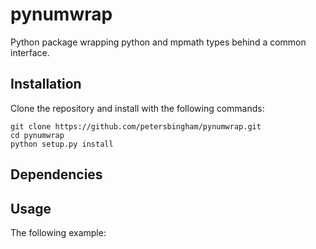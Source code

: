 # pynumwrap
Python package wrapping python and mpmath types behind a common interface.

## Installation

Clone the repository and install with the following commands:

    git clone https://github.com/petersbingham/pynumwrap.git
    cd pynumwrap
    python setup.py install
    
## Dependencies

    
## Usage

The following example:

